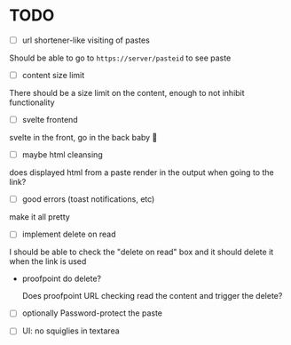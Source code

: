 # TODO

- [ ] url shortener-like visiting of pastes

Should be able to go to `https://server/pasteid` to see paste

- [ ] content size limit

There should be a size limit on the content, enough to not inhibit functionality

- [ ] svelte frontend

svelte in the front, go in the back baby 🤠

- [ ] maybe html cleansing

does displayed html from a paste render in the output when going to the link?

- [ ] good errors (toast notifications, etc)

make it all pretty

- [ ] implement delete on read

I should be able to check the "delete on read" box and it should delete it when
the link is used

- proofpoint do delete?

  Does proofpoint URL checking read the content and trigger the delete?

- [ ] optionally Password-protect the paste  

- [ ] UI: no squiglies in textarea
